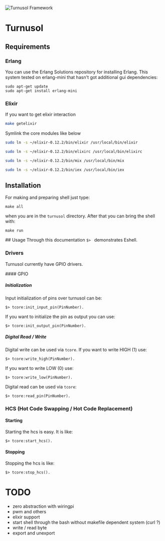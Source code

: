 ![Turnusol Framework](https://raw.github.com/vertexclique/turnusol/gh-pages/images/turnusol.jpg)

# Turnusol

## Requirements

### Erlang

You can use the Erlang Solutions repository for installing Erlang. This system tested on erlang-mini that hasn't got additional
gui dependencies:

	sudo apt-get update
	sudo apt-get install erlang-mini

### Elixir

If you want to get elixir interaction
```bash
make getelixir
```

Symlink the core modules like below
```bash
sudo ln -s ~/elixir-0.12.2/bin/elixir /usr/local/bin/elixir
```

```bash
sudo ln -s ~/elixir-0.12.2/bin/elixirc /usr/local/bin/elixirc
```

```bash
sudo ln -s ~/elixir-0.12.2/bin/mix /usr/local/bin/mix
```

```bash
sudo ln -s ~/elixir-0.12.2/bin/iex /usr/local/bin/iex
```

## Installation

For making and preparing shell just type:

	make all

when you are in the `turnusol` directory.
After that you can bring the shell with:

	make run

## Usage
Through this documentation `$> ` demonstrates Eshell.

### Drivers
Turnusol currently have GPIO drivers.

#### GPIO

##### Initialization

Input initialization of pins over turnusol can be:

	$> tcore:init_input_pin(PinNumber).

If you want to initialize the pin as output you can use:

	$> tcore:init_output_pin(PinNumber).

##### Digital Read / Write

Digital write can be used via `tcore`. If you want to write HIGH (1) use:

	$> tcore:write_high(PinNumber).

If you want to write LOW (0) use:

	$> tcore:write_low(PinNumber).

Digital read can be used via `tcore`:

	$> tcore:read_pin(PinNumber).

### HCS (Hot Code Swapping / Hot Code Replacement)

#### Starting

Starting the hcs is easy. It is like:

	$> tcore:start_hcs().

#### Stopping

Stopping the hcs is like:

	$> tcore:stop_hcs().



# TODO

* zero abstraction with wiringpi
* pwm and others
* elixir support
* start shell through the bash without makefile dependent system (curl ?)
* write / read byte
* export and unexport
